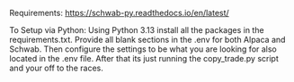 Requirements:
https://schwab-py.readthedocs.io/en/latest/

To Setup via Python:
Using Python 3.13 install all the packages in the requirements.txt.
Provide all blank sections in the .env for both Alpaca and Schwab.
Then configure the settings to be what you are looking for also located in the .env file.
After that its just running the copy_trade.py script and your off to the races.
